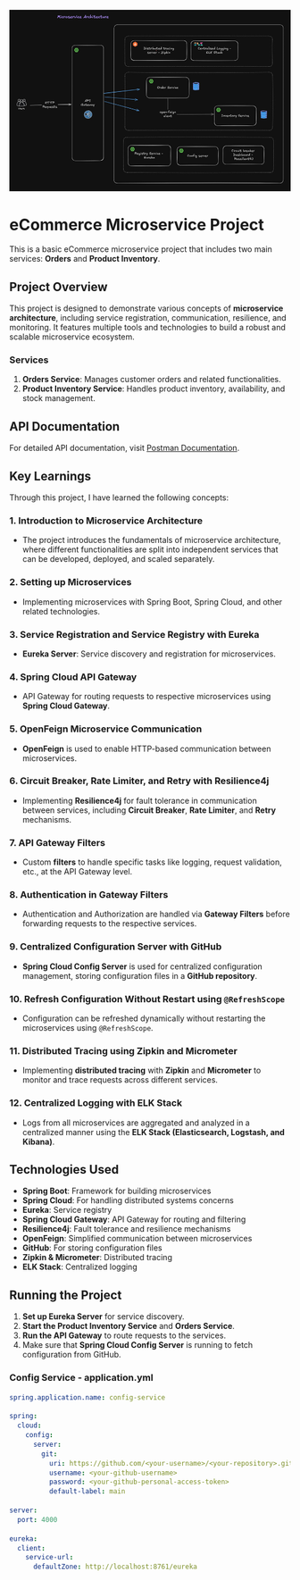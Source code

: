 ![Microservice Design](./Microservice-design.png)
# eCommerce Microservice Project

This is a basic eCommerce microservice project that includes two main services: **Orders** and **Product Inventory**. 

## Project Overview

This project is designed to demonstrate various concepts of **microservice architecture**, including service registration, communication, resilience, and monitoring. It features multiple tools and technologies to build a robust and scalable microservice ecosystem.

### Services

1. **Orders Service**: Manages customer orders and related functionalities.
2. **Product Inventory Service**: Handles product inventory, availability, and stock management.

## API Documentation

For detailed API documentation, visit [Postman Documentation](https://documenter.getpostman.com/view/30415721/2sAYBPnF6q).

## Key Learnings

Through this project, I have learned the following concepts:

### 1. Introduction to Microservice Architecture
- The project introduces the fundamentals of microservice architecture, where different functionalities are split into independent services that can be developed, deployed, and scaled separately.

### 2. Setting up Microservices
- Implementing microservices with Spring Boot, Spring Cloud, and other related technologies.

### 3. Service Registration and Service Registry with Eureka
- **Eureka Server**: Service discovery and registration for microservices.

### 4. Spring Cloud API Gateway
- API Gateway for routing requests to respective microservices using **Spring Cloud Gateway**.

### 5. OpenFeign Microservice Communication
- **OpenFeign** is used to enable HTTP-based communication between microservices.

### 6. Circuit Breaker, Rate Limiter, and Retry with Resilience4j
- Implementing **Resilience4j** for fault tolerance in communication between services, including **Circuit Breaker**, **Rate Limiter**, and **Retry** mechanisms.

### 7. API Gateway Filters
- Custom **filters** to handle specific tasks like logging, request validation, etc., at the API Gateway level.

### 8. Authentication in Gateway Filters
- Authentication and Authorization are handled via **Gateway Filters** before forwarding requests to the respective services.

### 9. Centralized Configuration Server with GitHub
- **Spring Cloud Config Server** is used for centralized configuration management, storing configuration files in a **GitHub repository**.

### 10. Refresh Configuration Without Restart using `@RefreshScope`
- Configuration can be refreshed dynamically without restarting the microservices using `@RefreshScope`.

### 11. Distributed Tracing using Zipkin and Micrometer
- Implementing **distributed tracing** with **Zipkin** and **Micrometer** to monitor and trace requests across different services.

### 12. Centralized Logging with ELK Stack
- Logs from all microservices are aggregated and analyzed in a centralized manner using the **ELK Stack (Elasticsearch, Logstash, and Kibana)**.

## Technologies Used

- **Spring Boot**: Framework for building microservices
- **Spring Cloud**: For handling distributed systems concerns
- **Eureka**: Service registry
- **Spring Cloud Gateway**: API Gateway for routing and filtering
- **Resilience4j**: Fault tolerance and resilience mechanisms
- **OpenFeign**: Simplified communication between microservices
- **GitHub**: For storing configuration files
- **Zipkin & Micrometer**: Distributed tracing
- **ELK Stack**: Centralized logging

## Running the Project

1. **Set up Eureka Server** for service discovery.
2. **Start the Product Inventory Service** and **Orders Service**.
3. **Run the API Gateway** to route requests to the services.
4. Make sure that **Spring Cloud Config Server** is running to fetch configuration from GitHub.

### Config Service - application.yml

```yaml
spring.application.name: config-service

spring:
  cloud:
    config:
      server:
        git:
          uri: https://github.com/<your-username>/<your-repository>.git
          username: <your-github-username>
          password: <your-github-personal-access-token>
          default-label: main

server:
  port: 4000

eureka:
  client:
    service-url:
      defaultZone: http://localhost:8761/eureka
